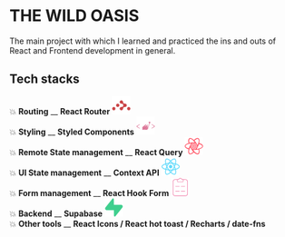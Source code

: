 # THE WILD OASIS

The main project with which I learned and practiced the ins and outs of React and Frontend development in general.

## Tech stacks

💥 **Routing** \_\_ **React Router** <img src="./techstack_logos/reactrouter-color.svg" alt="React Router Logo" width="32"/>  
💥 **Styling** \_\_ **Styled Components** <img src="./techstack_logos/styledcomponents-color.svg" alt="Styled Components Logo" width="32"/>  
💥 **Remote State management** \_\_ **React Query** <img src="./techstack_logos/reactquery-color.svg" alt="React Query Logo" width="32"/>  
💥 **UI State management** \_\_ **Context API** <img src="./techstack_logos/react-color.svg" alt="React Logo" width="32"/>  
💥 **Form management** \_\_ **React Hook Form** <img src="./techstack_logos/reacthookform-color.svg" alt="React Hook Form Logo" width="32"/>  
💥 **Backend** \_\_ **Supabase** <img src="./techstack_logos/supabase-color.svg" alt="Supabase Logo" width="32"/>  
💥 **Other tools** \_\_ **React Icons / React hot toast / Recharts / date-fns**

